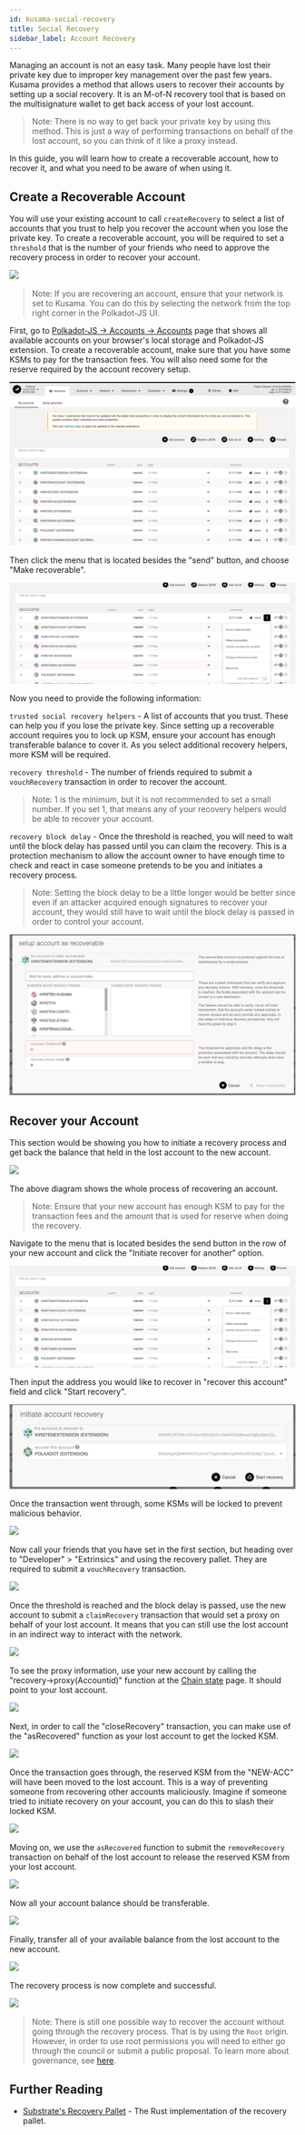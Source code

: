 ```yaml
---
id: kusama-social-recovery
title: Social Recovery
sidebar_label: Account Recovery
---
```


Managing an account is not an easy task. Many people have lost their private key due to improper key
management over the past few years. Kusama provides a method that allows users to recover their
accounts by setting up a social recovery. It is an M-of-N recovery tool that is based on the
multisignature wallet to get back access of your lost account.

> Note: There is no way to get back your private key by using this method. This is just a way of
> performing transactions on behalf of the lost account, so you can think of it like a proxy
> instead.

In this guide, you will learn how to create a recoverable account, how to recover it, and what you
need to be aware of when using it.

## Create a Recoverable Account

You will use your existing account to call `createRecovery` to select a list of accounts that you
trust to help you recover the account when you lose the private key. To create a recoverable
account, you will be required to set a `threshold` that is the number of your friends who need to
approve the recovery process in order to recover your account.

![](/img/recovery/social-recovery-diag-1.png)

> Note: If you are recovering an account, ensure that your network is set to Kusama. You can do this
> by selecting the network from the top right corner in the Polkadot-JS UI.

First, go to [Polkadot-JS -> Accounts -> Accounts](https://polkadot.js.org/apps/#/accounts) page
that shows all available accounts on your browser's local storage and Polkadot-JS extension. To
create a recoverable account, make sure that you have some KSMs to pay for the transaction fees. You
will also need some for the reserve required by the account recovery setup.

![kusama accounts page](assets/kusama/kusama_social_recovery_accounts_page.png)

Then click the menu that is located besides the "send" button, and choose "Make recoverable".

![kusama accounts make recoverable](assets/kusama/kusama_make_recoverable.png)

Now you need to provide the following information:

`trusted social recovery helpers` - A list of accounts that you trust. These can help you if you
lose the private key. Since setting up a recoverable account requires you to lock up KSM, ensure
your account has enough transferable balance to cover it. As you select additional recovery helpers,
more KSM will be required.

`recovery threshold` - The number of friends required to submit a `vouchRecovery` transaction in
order to recover the account.

> Note: 1 is the minimum, but it is not recommended to set a small number. If you set 1, that means
> any of your recovery helpers would be able to recover your account.

`recovery block delay` - Once the threshold is reached, you will need to wait until the block delay
has passed until you can claim the recovery. This is a protection mechanism to allow the account
owner to have enough time to check and react in case someone pretends to be you and initiates a
recovery process.

> Note: Setting the block delay to be a little longer would be better since even if an attacker
> acquired enough signatures to recover your account, they would still have to wait until the block
> delay is passed in order to control your account.

![kusama accounts page2](assets/kusama/kusama_make_account_recoverable.png)

## Recover your Account

This section would be showing you how to initiate a recovery process and get back the balance that
held in the lost account to the new account.

![](/img/recovery/social-recovery-diag-2.png)

The above diagram shows the whole process of recovering an account.

> Note: Ensure that your new account has enough KSM to pay for the transaction fees and the amount
> that is used for reserve when doing the recovery.

Navigate to the menu that is located besides the send button in the row of your new account and
click the "Initiate recover for another" option.

![kusama accounts initial recoverable](assets/kusama/kusama_make_recoverable.png)

Then input the address you would like to recover in "recover this account" field and click "Start
recovery".

![kusama accounts initial recoverable2](assets/kusama/kusama_make_account_initial.png)

Once the transaction went through, some KSMs will be locked to prevent malicious behavior.

![](/img/recovery/social-recovery-6.png)

Now call your friends that you have set in the first section, but heading over to "Developer" >
"Extrinsics" and using the recovery pallet. They are required to submit a `vouchRecovery`
transaction.

![](/img/recovery/social-recovery-7.png)

Once the threshold is reached and the block delay is passed, use the new account to submit a
`claimRecovery` transaction that would set a proxy on behalf of your lost account. It means that you
can still use the lost account in an indirect way to interact with the network.

![](/img/recovery/social-recovery-8.png)

To see the proxy information, use your new account by calling the "recovery->proxy(Accountid)"
function at the [Chain state](https://polkadot.js.org/apps/#/chainstate) page. It should point to
your lost account.

![](/img/recovery/social-recovery-9.png)

Next, in order to call the "closeRecovery" transaction, you can make use of the "asRecovered"
function as your lost account to get the locked KSM.

![](/img/recovery/social-recovery-10.png)

Once the transaction goes through, the reserved KSM from the "NEW-ACC" will have been moved to the
lost account. This is a way of preventing someone from recovering other accounts maliciously.
Imagine if someone tried to initiate recovery on your account, you can do this to slash their locked
KSM.

![](/img/recovery/social-recovery-11.png)

Moving on, we use the `asRecovered` function to submit the `removeRecovery` transaction on behalf of
the lost account to release the reserved KSM from your lost account.

![](/img/recovery/social-recovery-12.png)

Now all your account balance should be transferable.

![](/img/recovery/social-recovery-13.png)

Finally, transfer all of your available balance from the lost account to the new account.

![](/img/recovery/social-recovery-14.png)

The recovery process is now complete and successful.

![](/img/recovery/social-recovery-15.png)

> Note: There is still one possible way to recover the account without going through the recovery
> process. That is by using the `Root` origin. However, in order to use root permissions you will
> need to either go through the council or submit a public proposal. To learn more about governance,
> see [here](learn-governance).

## Further Reading

- [Substrate's Recovery Pallet](https://github.com/paritytech/substrate/blob/master/frame/recovery/src/lib.rs) -
  The Rust implementation of the recovery pallet.
